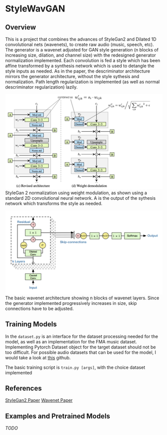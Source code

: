 # StyleWavGAN

## Overview
This is a project that combines the advances of StyleGan2 and Dilated 1D convolutional
nets (wavenets), to create raw audio (music, speech, etc). The generator is a wavenet
adjusted for GAN style generation (n blocks of increasing size, dilation, and channel size)
with the redesigned generator normalization implemented. Each convolution is fed a style
which has been affine transformed by a synthesis network which is used to detangle
the style inputs as needed. As in the paper, the descriminator architecture mirrors the
generator architecture, without the style sythesis and normalization. Path length regularization
is implemented (as well as normal descriminator regularization) lazily.

![StyleGan2 Normalization](./images/weight_demod.jpeg)
StyleGan 2 normalization using weight modulation, as shown using a standard 2D convolutional
neural network. A is the output of the sythesis network which transforms the style
as needed.

![Basic Wavenet Architecture](./images/wavenet_architecture.png)
The basic wavenet architecture showing n blocks of wavenet layers. Since the generator
implemented progressively increases in size, skip connections have to be adjusted.

## Training Models
In the `dataset.py` is an interface for the dataset processing needed for the model,
as well as an implementation for the FMA music dataset. Implementing Pytorch Dataset
object for the target dataset should not be too difficult. For possible audio datasets
that can be used for the model, I would take a look at [this](https://github.com/jim-schwoebel/voice_datasets)
github.

The basic training script is `train.py [args]`, with the choice dataset implemented

## References

[StyleGan2 Paper](https://arxiv.org/abs/1912.04958)
[Wavenet Paper](https://arxiv.org/abs/1609.03499)

## Examples and Pretrained Models
*TODO*
